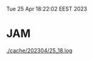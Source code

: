 Tue 25 Apr 18:22:02 EEST 2023
# JAM
<a href='./cache/202304/25_18.log'>./cache/202304/25_18.log</a>
